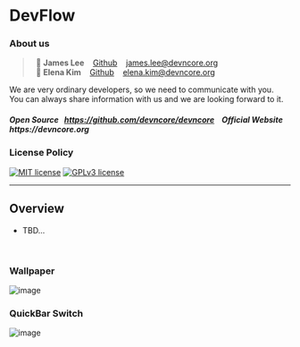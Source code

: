 # DevFlow
### About us

> &nbsp; :adult: __James Lee__ &nbsp;&nbsp; [Github](https://github.com/devncore-james) &nbsp;&nbsp; james.lee@devncore.org  
> &nbsp; :woman: __Elena Kim__ &nbsp;&nbsp; [Github](https://github.com/devncore-elena) &nbsp;&nbsp; elena.kim@devncore.org

We are very ordinary developers, so we need to communicate with you.   
You can always share information with us and we are looking forward to it.  

##### _Open Source &nbsp; https://github.com/devncore/devncore   &nbsp;&nbsp;   Official Website &nbsp; https://devncore.org_ 

### License Policy
[![MIT license](https://img.shields.io/badge/License-MIT-blue.svg)](https://lbesson.mit-license.org/)
[![GPLv3 license](https://img.shields.io/badge/License-GPLv3-blue.svg)](http://perso.crans.org/besson/LICENSE.html)


***
## Overview
- TBD...

<br />

### Wallpaper

![image](https://user-images.githubusercontent.com/52397976/115972634-8deb2580-a58a-11eb-849d-bffbe4375fb9.png)

### QuickBar Switch

![image](https://user-images.githubusercontent.com/52397976/115972804-8f691d80-a58b-11eb-8627-47416f0a9318.png)
